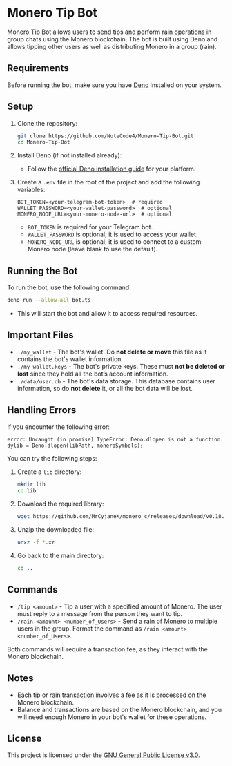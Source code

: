 # Monero Tip Bot

Monero Tip Bot allows users to send tips and perform rain operations in group chats using the Monero blockchain. The bot is built using Deno and allows tipping other users as well as distributing Monero in a group (rain).

## Requirements

Before running the bot, make sure you have [Deno](https://deno.land/) installed on your system.

## Setup

1. Clone the repository:

   ```bash
   git clone https://github.com/NoteCode4/Monero-Tip-Bot.git
   cd Monero-Tip-Bot
   ```

2. Install Deno (if not installed already):

   - Follow the [official Deno installation guide](https://deno.land/#installation) for your platform.

3. Create a `.env` file in the root of the project and add the following variables:

   ```
   BOT_TOKEN=<your-telegram-bot-token>  # required
   WALLET_PASSWORD=<your-wallet-password>  # optional
   MONERO_NODE_URL=<your-monero-node-url>  # optional
   ```

   - `BOT_TOKEN` is required for your Telegram bot.
   - `WALLET_PASSWORD` is optional; it is used to access your wallet.
   - `MONERO_NODE_URL` is optional; it is used to connect to a custom Monero node (leave blank to use the default).

## Running the Bot

To run the bot, use the following command:

```bash
deno run --allow-all bot.ts
```

- This will start the bot and allow it to access required resources.

## Important Files

- `./my_wallet` - The bot's wallet. Do **not delete or move** this file as it contains the bot's wallet information.
- `./my_wallet.keys` - The bot's private keys. These must **not be deleted or lost** since they hold all the bot’s account information.
- `./data/user.db` - The bot's data storage. This database contains user information, so do **not delete** it, or all the bot data will be lost.

## Handling Errors

If you encounter the following error:

```
error: Uncaught (in promise) TypeError: Deno.dlopen is not a function
dylib = Deno.dlopen(libPath, moneroSymbols);
```

You can try the following steps:

1. Create a `lib` directory:

   ```bash
   mkdir lib
   cd lib
   ```

2. Download the required library:

   ```bash
   wget https://github.com/MrCyjaneK/monero_c/releases/download/v0.18.3.4-RC5/monero_x86_64-linux-gnu_libwallet2_api_c.so.xz -O monero_libwallet2_api_c.so.xz
   ```

3. Unzip the downloaded file:

   ```bash
   unxz -f *.xz
   ```

4. Go back to the main directory:

   ```bash
   cd ..
   ```

## Commands

- `/tip <amount>` - Tip a user with a specified amount of Monero. The user must reply to a message from the person they want to tip.
- `/rain <amount> <number_of_Users>` - Send a rain of Monero to multiple users in the group. Format the command as `/rain <amount> <number_of_Users>`. 

Both commands will require a transaction fee, as they interact with the Monero blockchain.

## Notes

- Each tip or rain transaction involves a fee as it is processed on the Monero blockchain.
- Balance and transactions are based on the Monero blockchain, and you will need enough Monero in your bot's wallet for these operations.

## License

This project is licensed under the [GNU General Public License v3.0](https://www.gnu.org/licenses/gpl-3.0.html).
```
